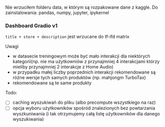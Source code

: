 Nie wrzuciłem folderu data, w którym są rozpakowane dane z kaggle.
Do zainstalowania: pandas, numpy, jupyter, ipykernel

### Dashboard Gradio v1
`title + store + description` jest wrzucane do tf-ifd matrix

Uwagi 
- w datasecie treningowym może być mało interakcji dla niektórych kategorii(np. nie ma użytkowniów z przynajmniej 4 interakcjami którzy mieliby przynajmniej 2 interakcje z Home Audio)
- w przypadku małej liczby poprzednich interakcji rekomendowane są różne wersje tych samych produktów (np. mahjongm TurboTax)
- rekomendowane są te same produkty

Todo:
- [ ] caching wyszukiwań do pliku (albo precompute wszystkiego na raz)
- [ ] opcja wyboru użytkowników spośród znalezionych bez powtarzania wyszkuniwania (i tak otrzymujemy całą listę użytkowników dla danego wyszukiwania)